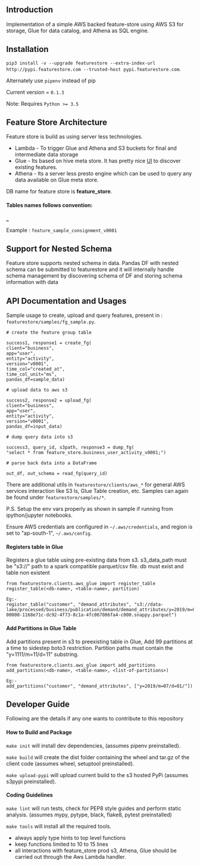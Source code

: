 ## Introduction 

Implementation of a simple AWS backed feature-store using AWS S3 for storage, Glue for data catalog, and Athena as SQL engine.

## Installation 

`pip3 install -v --upgrade featurestore --extra-index-url http://pypi.featurestore.com --trusted-host pypi.featurestore.com`. 

Alternately use `pipenv` instead of pip

Current version = `0.1.3`

Note: Requires `Python >= 3.5`

## Feature Store Architecture
Feature store is build as using server less technologies.

* Lambda - To trigger Glue and Athena and S3 buckets for final and intermediate data storage
* Glue - Its based on hive meta store. It has pretty nice [UI](https://ap-south-1.console.aws.amazon.com/glue/home?region=ap-south-1#catalog) to discover existing features.
* Athena - Its a server less presto engine which can be used to query any data available on Glue meta store.

DB name for feature store is **feature_store**.

#### Tables names follows convention:
**<client>_<application>_<feature>_<version>**

Example : `feature_sample_consignment_v0001`

## Support for Nested Schema

Feature store supports nested schema in data. Pandas DF with nested schema can be submitted to featurestore
and it will internally handle schema management by discovering schema of DF and storing schema information with data


## API Documentation and Usages

Sample usage to create, upload and query features, present in : 
`featurestore/samples/fg_sample.py`.

```
# create the feature group table

success1, response1 = create_fg(    
client="business",    
app="user",    
entity="activity",    
version="v0001",    
time_col="created_at",    
time_col_unit="ms",    
pandas_df=sample_data)

# upload data to aws s3

success2, response2 = upload_fg(    
client="business",     
app="user",     
entity="activity",    
version="v0001",    
pandas_df=input_data)

# dump query data into s3

success3, query_id, s3path, response3 = dump_fg(        
"select * from feature_store.business_user_activity_v0001;")

# parse back data into a DataFrame

out_df, out_schema = read_fg(query_id)

```

There are additional utils in `featurestore/clients/aws_*` for general AWS services interaction like S3 ls, 
Glue Table creation, etc. Samples can again be found under `featurestore/samples/*`.

P.S. Setup the env vars properly as shown in sample if running from ipython/jupyter notebooks.

Ensure AWS credentials are configured in `~/.aws/credentials`,
and region is set to "ap-south-1", `~/.aws/config`.

#### Registers table in Glue
Registers a glue table using pre-existing data from s3.
s3_data_path must be "s3://" path to a spark compatible parquet/csv file.
db must exist and table non existent
```
from featurestore.clients.aws_glue import register_table
register_table(<db-name>, <table-name>, partition)

Eg:- 
register_table("customer", "demand_attributes", "s3://data-lake/processed/business/publication/demand/demand_attributes/y=2019/m=07/d=01/part-00000-1168e71c-dc92-4f73-8c1a-4fc067086fa4-c000.snappy.parquet")

```
#### Add Partitions in Glue Table
Add partitions present in s3 to preexisting table in Glue,
Add 99 partitions at a time to sidestep boto3 restriction.
Partition paths must contain the "y=1111/m=11/d=11" substring.
```
from featurestore.clients.aws_glue import add_partitions
add_partitions(<db-name>, <table-name>, <list-of-partitions>)

Eg:-
add_partitions("customer", "demand_attributes", ["y=2019/m=07/d=01/"])

```

## Developer Guide 

Following are the details if any one wants to contribute to this repository 

#### How to Build and Package 

`make init` will install dev dependencies, (assumes pipenv preinstalled).

`make build` will create the dist folder containing the wheel and tar.gz of the client code (assumes wheel, setuptool preinstalled).

`make upload-pypi` will upload current build to the s3 hosted PyPi (assumes s3pypi preinstalled).

#### Coding Guidelines  

`make lint` will run tests, check for PEP8 style guides and perform static analysis. (assumes mypy, pytype, black, flake8, pytest preinstalled)

`make tools` will install all the required tools.

* always apply type hints to top level functions
* keep functions limited to 10 to 15 lines
* all interactions with feature_store prod s3, Athena, Glue should be carried out through the Aws Lambda handler.
